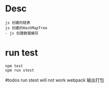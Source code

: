 # Desc
    js 创建的链表
    js 创建的HashMapTree
    - js 创建数据缓存

# run test
    npm test
    npm run stest

#todos
    run stest will not work
    webpack 输出打包


